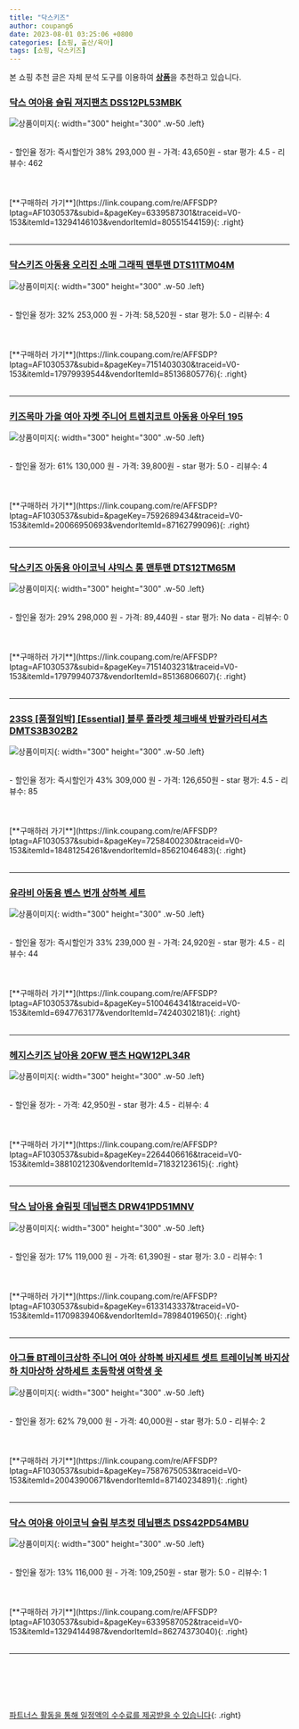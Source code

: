 ```yaml
---
title: "닥스키즈"
author: coupang6
date: 2023-08-01 03:25:06 +0800
categories: [쇼핑, 출산/육아]
tags: [쇼핑, 닥스키즈]
---
```


본 쇼핑 추천 글은 자체 분석 도구를 이용하여 [**상품**](https://link.coupang.com/a/bao1ui)을 추천하고 있습니다.

### [닥스 여아용 슬림 져지팬츠 DSS12PL53MBK](https://link.coupang.com/re/AFFSDP?lptag=AF1030537&subid=&pageKey=6339587301&traceid=V0-153&itemId=13294146103&vendorItemId=80551544159)

![상품이미지](https://thumbnail9.coupangcdn.com/thumbnails/remote/230x230ex/image/retail/images/2022/02/09/20/9/5ba7adba-270a-4931-bb38-69697345d7fe.jpg){: width="300" height="300" .w-50 .left}


<br>
- 할인율 정가: 즉시할인가 38%  293,000   원
- 가격: 43,650원
- star 평가: 4.5
- 리뷰수: 462
<br>
<br>
<br>
<br>
[**구매하러 가기**](https://link.coupang.com/re/AFFSDP?lptag=AF1030537&subid=&pageKey=6339587301&traceid=V0-153&itemId=13294146103&vendorItemId=80551544159){: .right}
<br>
<br>

---

### [닥스키즈 아동용 오리진 소매 그래픽 맨투맨 DTS11TM04M](https://link.coupang.com/re/AFFSDP?lptag=AF1030537&subid=&pageKey=7151403030&traceid=V0-153&itemId=17979939544&vendorItemId=85136805776)

![상품이미지](https://thumbnail10.coupangcdn.com/thumbnails/remote/230x230ex/image/rs_quotation_api/en7jbz1m/83b79af9ed374d9cac903b4646c6bb4d.jpg){: width="300" height="300" .w-50 .left}


<br>
- 할인율 정가: 32%  253,000   원
- 가격: 58,520원
- star 평가: 5.0
- 리뷰수: 4
<br>
<br>
<br>
<br>
[**구매하러 가기**](https://link.coupang.com/re/AFFSDP?lptag=AF1030537&subid=&pageKey=7151403030&traceid=V0-153&itemId=17979939544&vendorItemId=85136805776){: .right}
<br>
<br>

---

### [키즈목마 가을 여아 자켓 주니어 트렌치코트 아동용 아우터 195](https://link.coupang.com/re/AFFSDP?lptag=AF1030537&subid=&pageKey=7592689434&traceid=V0-153&itemId=20066950693&vendorItemId=87162799096)

![상품이미지](https://thumbnail8.coupangcdn.com/thumbnails/remote/230x230ex/image/vendor_inventory/5501/511a04a89570eb068f24e7e2b2a715ca061e0811e3a2c7b50edef3ef97b3.jpg){: width="300" height="300" .w-50 .left}


<br>
- 할인율 정가: 61%  130,000   원
- 가격: 39,800원
- star 평가: 5.0
- 리뷰수: 4
<br>
<br>
<br>
<br>
[**구매하러 가기**](https://link.coupang.com/re/AFFSDP?lptag=AF1030537&subid=&pageKey=7592689434&traceid=V0-153&itemId=20066950693&vendorItemId=87162799096){: .right}
<br>
<br>

---

### [닥스키즈 아동용 아이코닉 샤믹스 롱 맨투맨 DTS12TM65M](https://link.coupang.com/re/AFFSDP?lptag=AF1030537&subid=&pageKey=7151403231&traceid=V0-153&itemId=17979940737&vendorItemId=85136806607)

![상품이미지](https://thumbnail8.coupangcdn.com/thumbnails/remote/230x230ex/image/rs_quotation_api/6theinfv/061971651a544ac794c145a1ec81489d.jpg){: width="300" height="300" .w-50 .left}


<br>
- 할인율 정가: 29%  298,000   원
- 가격: 89,440원
- star 평가: No data
- 리뷰수: 0
<br>
<br>
<br>
<br>
[**구매하러 가기**](https://link.coupang.com/re/AFFSDP?lptag=AF1030537&subid=&pageKey=7151403231&traceid=V0-153&itemId=17979940737&vendorItemId=85136806607){: .right}
<br>
<br>

---

### [23SS [품절임박] [Essential] 블루 플라켓 체크배색 반팔카라티셔츠 DMTS3B302B2](https://link.coupang.com/re/AFFSDP?lptag=AF1030537&subid=&pageKey=7258400230&traceid=V0-153&itemId=18481254261&vendorItemId=85621046483)

![상품이미지](https://thumbnail8.coupangcdn.com/thumbnails/remote/230x230ex/image/vendor_inventory/1fc5/4bbb56f4259d04a9e25464aed70ed021710907d80249f0b3ca82c9aa4446.jpg){: width="300" height="300" .w-50 .left}


<br>
- 할인율 정가: 즉시할인가 43%  309,000   원
- 가격: 126,650원
- star 평가: 4.5
- 리뷰수: 85
<br>
<br>
<br>
<br>
[**구매하러 가기**](https://link.coupang.com/re/AFFSDP?lptag=AF1030537&subid=&pageKey=7258400230&traceid=V0-153&itemId=18481254261&vendorItemId=85621046483){: .right}
<br>
<br>

---

### [유라비 아동용 벤스 번개 상하복 세트](https://link.coupang.com/re/AFFSDP?lptag=AF1030537&subid=&pageKey=5100464341&traceid=V0-153&itemId=6947763177&vendorItemId=74240302181)

![상품이미지](https://thumbnail8.coupangcdn.com/thumbnails/remote/230x230ex/image/rs_quotation_api/7wps8ltf/4d65dc4e0efc4e9fb64b7ae7e0ae5ecb.jpg){: width="300" height="300" .w-50 .left}


<br>
- 할인율 정가: 즉시할인가 33%  239,000   원
- 가격: 24,920원
- star 평가: 4.5
- 리뷰수: 44
<br>
<br>
<br>
<br>
[**구매하러 가기**](https://link.coupang.com/re/AFFSDP?lptag=AF1030537&subid=&pageKey=5100464341&traceid=V0-153&itemId=6947763177&vendorItemId=74240302181){: .right}
<br>
<br>

---

### [헤지스키즈 남아용 20FW 팬츠 HQW12PL34R](https://link.coupang.com/re/AFFSDP?lptag=AF1030537&subid=&pageKey=2264406616&traceid=V0-153&itemId=3881021230&vendorItemId=71832123615)

![상품이미지](https://thumbnail7.coupangcdn.com/thumbnails/remote/230x230ex/image/retail/images/1816546134821758-88194869-8c2c-43e2-b425-7e91ebf63c07.jpg){: width="300" height="300" .w-50 .left}


<br>
- 할인율 정가: 
- 가격: 42,950원
- star 평가: 4.5
- 리뷰수: 4
<br>
<br>
<br>
<br>
[**구매하러 가기**](https://link.coupang.com/re/AFFSDP?lptag=AF1030537&subid=&pageKey=2264406616&traceid=V0-153&itemId=3881021230&vendorItemId=71832123615){: .right}
<br>
<br>

---

### [닥스 남아용 슬림핏 데님팬츠 DRW41PD51MNV](https://link.coupang.com/re/AFFSDP?lptag=AF1030537&subid=&pageKey=6133143337&traceid=V0-153&itemId=11709839406&vendorItemId=78984019650)

![상품이미지](https://thumbnail7.coupangcdn.com/thumbnails/remote/230x230ex/image/retail/images/2021/10/15/10/7/1b8cd874-0a7f-4339-a50c-7c4ee00b7316.jpg){: width="300" height="300" .w-50 .left}


<br>
- 할인율 정가: 17%  119,000   원
- 가격: 61,390원
- star 평가: 3.0
- 리뷰수: 1
<br>
<br>
<br>
<br>
[**구매하러 가기**](https://link.coupang.com/re/AFFSDP?lptag=AF1030537&subid=&pageKey=6133143337&traceid=V0-153&itemId=11709839406&vendorItemId=78984019650){: .right}
<br>
<br>

---

### [아그들 BT레이크상하 주니어 여아 상하복 바지세트 셋트 트레이닝복 바지상하 치마상하 상하세트 초등학생 여학생 옷](https://link.coupang.com/re/AFFSDP?lptag=AF1030537&subid=&pageKey=7587675053&traceid=V0-153&itemId=20043900671&vendorItemId=87140234891)

![상품이미지](https://thumbnail10.coupangcdn.com/thumbnails/remote/230x230ex/image/vendor_inventory/5bd1/90bcee06679e4928588a7584d760fbca72abe22c860eb09c2dd9093a6e06.jpg){: width="300" height="300" .w-50 .left}


<br>
- 할인율 정가: 62%  79,000   원
- 가격: 40,000원
- star 평가: 5.0
- 리뷰수: 2
<br>
<br>
<br>
<br>
[**구매하러 가기**](https://link.coupang.com/re/AFFSDP?lptag=AF1030537&subid=&pageKey=7587675053&traceid=V0-153&itemId=20043900671&vendorItemId=87140234891){: .right}
<br>
<br>

---

### [닥스 여아용 아이코닉 슬림 부츠컷 데님팬츠 DSS42PD54MBU](https://link.coupang.com/re/AFFSDP?lptag=AF1030537&subid=&pageKey=6339587052&traceid=V0-153&itemId=13294144987&vendorItemId=86274373040)

![상품이미지](https://thumbnail7.coupangcdn.com/thumbnails/remote/230x230ex/image/vendor_inventory/8d91/0a72ab613c240a587a8fa30f6451e1593f8389d99f83d9949272b0c08507.jpg){: width="300" height="300" .w-50 .left}


<br>
- 할인율 정가: 13%  116,000   원
- 가격: 109,250원
- star 평가: 5.0
- 리뷰수: 1
<br>
<br>
<br>
<br>
[**구매하러 가기**](https://link.coupang.com/re/AFFSDP?lptag=AF1030537&subid=&pageKey=6339587052&traceid=V0-153&itemId=13294144987&vendorItemId=86274373040){: .right}
<br>
<br>

---
<br><br><br><br><br> [파트너스 활동을 통해 일정액의 수수료를 제공받을 수 있습니다](https://link.coupang.com/a/bao1ui){: .right}